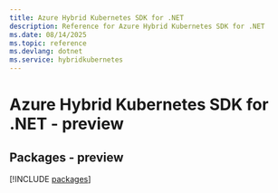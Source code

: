 ```yaml
---
title: Azure Hybrid Kubernetes SDK for .NET
description: Reference for Azure Hybrid Kubernetes SDK for .NET
ms.date: 08/14/2025
ms.topic: reference
ms.devlang: dotnet
ms.service: hybridkubernetes
---
```

# Azure Hybrid Kubernetes SDK for .NET - preview
## Packages - preview
[!INCLUDE [packages](hybrid-kubernetes-index.md)]